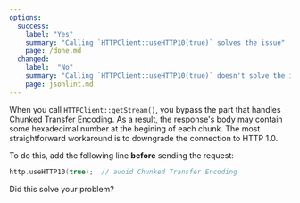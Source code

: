 ```yaml
---
options:
  success:
    label: "Yes"
    summary: "Calling `HTTPClient::useHTTP10(true)` solves the issue"
    page: /done.md
  changed:
    label:  "No"
    summary: "Calling `HTTPClient::useHTTP10(true)` doesn't solve the issue"
    page: jsonlint.md
---
```


When you call `HTTPClient::getStream()`, you bypass the part that handles [Chunked Transfer Encoding](https://en.wikipedia.org/wiki/Chunked_transfer_encoding).
As a result, the response's body may contain some hexadecimal number at the begining of each chunk.
The most straightforward workaround is to downgrade the connection to HTTP 1.0.

To do this, add the following line **before** sending the request:

```c++
http.useHTTP10(true);  // avoid Chunked Transfer Encoding
```

Did this solve your problem?
